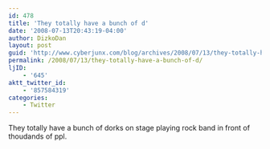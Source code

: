 ```yaml
---
id: 478
title: 'They totally have a bunch of d'
date: '2008-07-13T20:43:19-04:00'
author: DizkoDan
layout: post
guid: 'http://www.cyberjunx.com/blog/archives/2008/07/13/they-totally-have-a-bunch-of-d/'
permalink: /2008/07/13/they-totally-have-a-bunch-of-d/
ljID:
    - '645'
aktt_twitter_id:
    - '857584319'
categories:
    - Twitter
---
```


They totally have a bunch of dorks on stage playing rock band in front of thoudands of ppl.